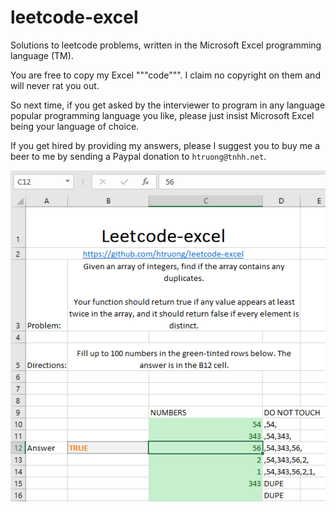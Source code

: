 # leetcode-excel

Solutions to leetcode problems, written in the Microsoft Excel programming language (TM).

You are free to copy my Excel """code""". I claim no copyright on them and will never rat you out.

So next time, if you get asked by the interviewer to program in any language popular programming language you like, please just insist Microsoft Excel being your language of choice. 

If you get hired by providing my answers, please I suggest you to buy me a beer to me by sending a Paypal donation to `htruong@tnhh.net`.

![](https://raw.githubusercontent.com/htruong/leetcode-excel/master/leetcode-excel-preview.png)

